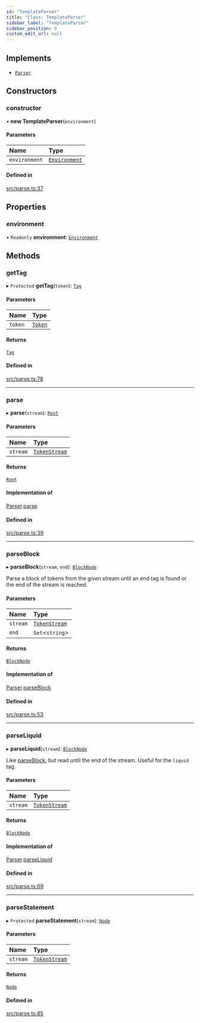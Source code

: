 ```yaml
---
id: "TemplateParser"
title: "Class: TemplateParser"
sidebar_label: "TemplateParser"
sidebar_position: 0
custom_edit_url: null
---
```


## Implements

- [`Parser`](../interfaces/Parser.md)

## Constructors

### constructor

• **new TemplateParser**(`environment`)

#### Parameters

| Name | Type |
| :------ | :------ |
| `environment` | [`Environment`](Environment.md) |

#### Defined in

[src/parse.ts:37](https://github.com/jg-rp/liquidscript/blob/6bed77c/src/parse.ts#L37)

## Properties

### environment

• `Readonly` **environment**: [`Environment`](Environment.md)

## Methods

### getTag

▸ `Protected` **getTag**(`token`): [`Tag`](../interfaces/Tag.md)

#### Parameters

| Name | Type |
| :------ | :------ |
| `token` | [`Token`](tokens.Token.md) |

#### Returns

[`Tag`](../interfaces/Tag.md)

#### Defined in

[src/parse.ts:78](https://github.com/jg-rp/liquidscript/blob/6bed77c/src/parse.ts#L78)

___

### parse

▸ **parse**(`stream`): [`Root`](Root.md)

#### Parameters

| Name | Type |
| :------ | :------ |
| `stream` | [`TokenStream`](../interfaces/tokens.TokenStream.md) |

#### Returns

[`Root`](Root.md)

#### Implementation of

[Parser](../interfaces/Parser.md).[parse](../interfaces/Parser.md#parse)

#### Defined in

[src/parse.ts:39](https://github.com/jg-rp/liquidscript/blob/6bed77c/src/parse.ts#L39)

___

### parseBlock

▸ **parseBlock**(`stream`, `end`): [`BlockNode`](BlockNode.md)

Parse a block of tokens from the given stream until an end
tag is found or the end of the stream is reached.

#### Parameters

| Name | Type |
| :------ | :------ |
| `stream` | [`TokenStream`](../interfaces/tokens.TokenStream.md) |
| `end` | `Set`<`string`\> |

#### Returns

[`BlockNode`](BlockNode.md)

#### Implementation of

[Parser](../interfaces/Parser.md).[parseBlock](../interfaces/Parser.md#parseblock)

#### Defined in

[src/parse.ts:53](https://github.com/jg-rp/liquidscript/blob/6bed77c/src/parse.ts#L53)

___

### parseLiquid

▸ **parseLiquid**(`stream`): [`BlockNode`](BlockNode.md)

Like [parseBlock](TemplateParser.md#parseblock), but read until the end of the stream.
Useful for the `liquid` tag.

#### Parameters

| Name | Type |
| :------ | :------ |
| `stream` | [`TokenStream`](../interfaces/tokens.TokenStream.md) |

#### Returns

[`BlockNode`](BlockNode.md)

#### Implementation of

[Parser](../interfaces/Parser.md).[parseLiquid](../interfaces/Parser.md#parseliquid)

#### Defined in

[src/parse.ts:69](https://github.com/jg-rp/liquidscript/blob/6bed77c/src/parse.ts#L69)

___

### parseStatement

▸ `Protected` **parseStatement**(`stream`): [`Node`](../interfaces/Node.md)

#### Parameters

| Name | Type |
| :------ | :------ |
| `stream` | [`TokenStream`](../interfaces/tokens.TokenStream.md) |

#### Returns

[`Node`](../interfaces/Node.md)

#### Defined in

[src/parse.ts:85](https://github.com/jg-rp/liquidscript/blob/6bed77c/src/parse.ts#L85)

